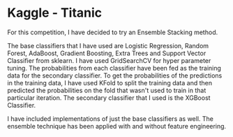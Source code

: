 # Kaggle - Titanic

For this competition, I have decided to try an Ensemble Stacking method. 

The base classifiers that I have used are Logistic Regression, Random Forest, AdaBoost, Gradient Boosting, Extra Trees and Support Vector Classifier from sklearn. I have used GridSearchCV for hyper parameter tuning. The probabilities from each classifier have been fed as the training data for the secondary classifier. To get the probabilities of the predictions in the training data, I have used KFold to split the training data and then predicted the probabilities on the fold that wasn't used to train in that particular iteration. The secondary classifier that I used is the XGBoost Classifier. 

I have included implementations of just the base classifiers as well. The ensemble technique has been applied with and without feature engineering.
